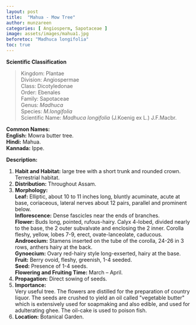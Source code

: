 ```yaml
---
layout: post
title:  "Mahua - Mow Tree"
author: munzareen
categories: [ Angiosperm, Sapotaceae ]
image: assets/images/mahua1.jpg
beforetoc: "Madhuca longifolia"
toc: true
---
```


**Scientific Classification**  
>Kingdom:			Plantae  
>Division:			Angiospermae  
>Class:				Dicotyledonae  
>Order:				Ebenales  
>Family:			Sapotaceae  
>Genus:				*Madhuca*  
>Species:			*M.longifolia*  
>Scientific Name:	*Madhuca longifolia* (J.Koenig ex L.) J.F.Macbr.  

**Common Names:**  
**English:**             Mowra butter tree.  
**Hindi:**               Mahua.  
**Kannada:**             Ippe.  

**Description:**  
1. **Habit and Habitat:** large tree with a short trunk and rounded crown. Terrestrial habitat.  
2. **Distribution:** Throughout Assam.  
3. **Morphology:**  
**Leaf:** Elliptic, about 10 to 11 inches long, bluntly acuminate, acute at base, coriaceous, lateral nerves about 12 pairs, parallel and prominent below.  
**Inflorescence:** Dense fascicles near the ends of branches.  
**Flower:** Buds long, pointed, rufous-hairy. Calyx 4-lobed, divided nearly to the base, the 2 outer subvalvate and enclosing the 2 inner. Corolla fleshy, yellow, lobes 7-9, erect, ovate-lanceolate, caducous.  
**Androecium:** Stamens inserted on the tube of the corolla, 24-26 in 3 rows, anthers hairy at the back.  
**Gynoecium:** Ovary red-hairy style long-exserted, hairy at the base.  
**Fruit:** Berry ovoid, fleshy, greenish, 1-4 seeded.  
**Seed:** Presence of 1-4 seeds.  
**Flowering and Fruiting Time:** March – April.  
4. **Propagation:** Direct sowing of seeds.  
5. **Importance:**  
Very useful tree. The flowers are distilled for the preparation of country liquor. The seeds are crushed to yield an oil called "vegetable butter" which is extensively used for soapmaking and also edible, and used for adulterating ghee. The oil-cake is used to poison fish.  
6. **Location:** Botanical Garden.  
